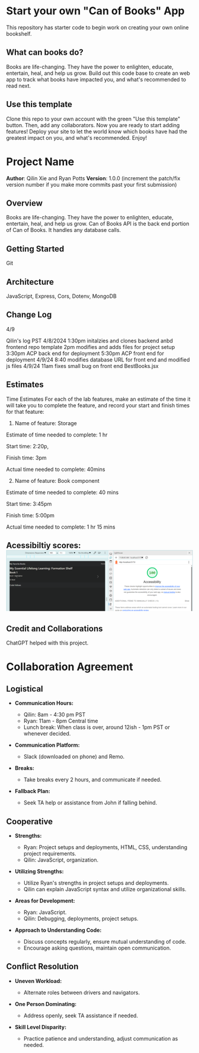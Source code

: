 # Start your own "Can of Books" App

This repository has starter code to begin work on creating your own online bookshelf.

## What can books do?

Books are life-changing. They have the power to enlighten, educate, entertain, heal, and help us grow. Build out this code base to create an web app to track what books have impacted you, and what's recommended to read next.

## Use this template

Clone this repo to your own account with the green "Use this template" button. Then, add any collaborators. Now you are ready to start adding features! Deploy your site to let the world know which books have had the greatest impact on you, and what's recommended. Enjoy!


# Project Name

**Author**: Qilin Xie and Ryan Potts
**Version**: 1.0.0 (increment the patch/fix version number if you make more commits past your first submission)

## Overview
Books are life-changing. They have the power to enlighten, educate, entertain, heal, and help us grow. Can of Books API is the back end portion of Can of Books. It handles any database calls.

## Getting Started
Git 

## Architecture
JavaScript, Express, Cors, Dotenv, MongoDB

## Change Log
4/9

Qilin's log
PST 
4/8/2024 1:30pm initalzies and clones backend anbd frontend repo template 
2pm modifies and adds files for project setup
3:30pm ACP back end for deployment
5:30pm ACP front end for deployment
4/9/24 8:40 modifies database URL for front end and modified js files
4/9/24 11am fixes small bug on front end BestBooks.jsx

## Estimates

Time Estimates
For each of the lab features, make an estimate of the time it will take you to complete the feature, and record your start and finish times for that feature:

1. Name of feature: Storage

Estimate of time needed to complete: 1 hr

Start time: 2:20p,

Finish time: 3pm

Actual time needed to complete: 40mins


2. Name of feature: Book component

Estimate of time needed to complete: 40 mins

Start time: 3:45pm

Finish time: 5:00pm

Actual time needed to complete: 1 hr 15 mins

## Acessibiltiy scores: ![alt text](image.png)


## Credit and Collaborations
ChatGPT helped with this project.

# Collaboration Agreement

## Logistical
- **Communication Hours:**
  - Qilin: 8am - 4:30 pm PST
  - Ryan: 11am - 8pm Central time
  - Lunch break: When class is over, around 12ish - 1pm PST or whenever decided.

- **Communication Platform:**
  - Slack (downloaded on phone) and Remo.

- **Breaks:**
  - Take breaks every 2 hours, and communicate if needed.

- **Fallback Plan:**
  - Seek TA help or assistance from John if falling behind.

## Cooperative
- **Strengths:**
  - Ryan: Project setups and deployments, HTML, CSS, understanding project requirements.
  - Qilin: JavaScript, organization.

- **Utilizing Strengths:**
  - Utilize Ryan's strengths in project setups and deployments.
  - Qilin can explain JavaScript syntax and utilize organizational skills.

- **Areas for Development:**
  - Ryan: JavaScript.
  - Qilin: Debugging, deployments, project setups.

- **Approach to Understanding Code:**
  - Discuss concepts regularly, ensure mutual understanding of code.
  - Encourage asking questions, maintain open communication.

## Conflict Resolution
- **Uneven Workload:**
  - Alternate roles between drivers and navigators.

- **One Person Dominating:**
  - Address openly, seek TA assistance if needed.

- **Skill Level Disparity:**
  - Practice patience and understanding, adjust communication as needed.
